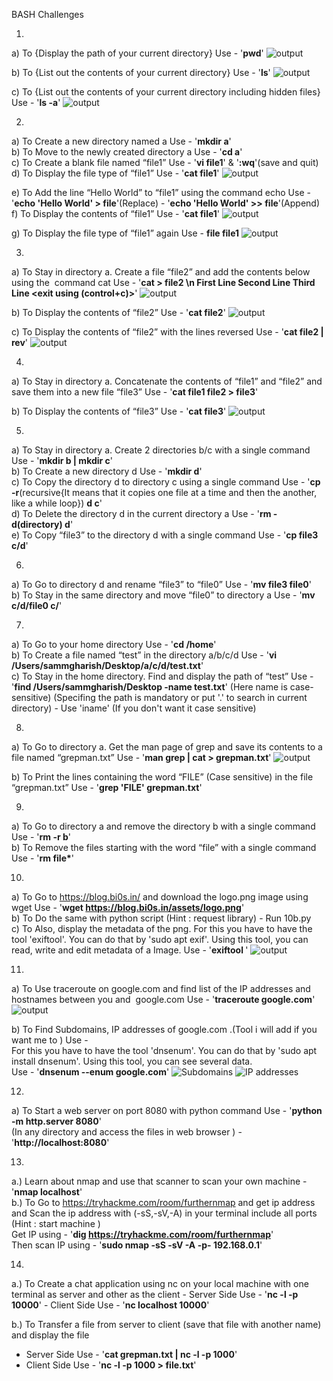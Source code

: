 BASH Challenges

1. 
a) To {Display the path of your current directory} Use - '__pwd__'
![output](Screenshots/1a.png)

b) To {List out the contents of your current directory} Use - '__ls__'
![output](Screenshots/1b.png)

c) To {List out the contents of your current directory including hidden files} Use - '__ls -a__'
![output](Screenshots/1c.png)

2. 
a) To Create a new directory named a Use - '__mkdir a__'  
b) To Move to the newly created directory a Use - '__cd a__'  
c) To Create a blank file named “file1” Use - '__vi file1__' & '__:wq__'(save and quit)  
d) To Display the file type of “file1” Use - '__cat file1__'
![output](Screenshots/2d.png)

e) To Add the line “Hello World” to “file1” using the command echo Use - '__echo 'Hello World' > file__'(Replace)
                                                                       - '__echo 'Hello World' >> file__'(Append)
f) To Display the contents of “file1” Use - '__cat file1__'
![output](Screenshots/2f.png)

g) To Display the file type of “file1” again Use - __file file1__
![output](Screenshots/2g.png)

3. 
a) To Stay in directory a. Create a file “file2” and add the contents below using the  command cat Use - '__cat > file2 \n First Line Second Line Third Line <exit using (control+c)>__'
![output](Screenshots/3a.png)

b) To Display the contents of “file2” Use - '__cat file2__'
![output](Screenshots/3b.png)

c) To Display the contents of “file2” with the lines reversed Use - '__cat file2 | rev__'
![output](Screenshots/3c.png)

4. 
a) To Stay in directory a. Concatenate the contents of “file1” and “file2” and save them into a new file “file3” Use - '__cat file1 file2 > file3__'

b) To Display the contents of “file3” Use - '__cat file3__'
![output](Screenshots/4b.png)

5. 
a) To Stay in directory a. Create 2 directories b/c with a single command Use - '__mkdir b | mkdir c__'  
b) To Create a new directory d Use - '__mkdir d__'  
c) To Copy the directory d to directory c using a single command Use - '__cp -r__(recursive{It means that it copies one file at a time and then the another, like a while loop}) __d c__'  
d) To Delete the directory d in the current directory a Use - '__rm -d(directory) d__'  
e) To Copy “file3” to the directory d with a single command Use - '__cp file3 c/d__'

6. 
a) To Go to directory d and rename “file3” to “file0” Use - '__mv file3 file0__'  
b) To Stay in the same directory and move “file0” to directory a Use - '__mv c/d/file0 c/__'

7. 
a) To Go to your home directory Use - '__cd /home__'  
b) To Create a file named “test” in the directory a/b/c/d Use - '__vi /Users/sammgharish/Desktop/a/c/d/test.txt__'  
c) To Stay in the home directory. Find and display the path of “test” Use - '__find /Users/sammgharish/Desktop -name test.txt__' (Here name is case-sensitive) (Specifing the path is mandatory or put '.' to search in current directory)
                                                                          - Use 'iname' (If you don't want it case sensitive)

8. 
a) To Go to directory a. Get the man page of grep and save its contents to a file named “grepman.txt” Use - '__man grep | cat > grepman.txt__'
![output](Screenshots/8a.png)

b) To Print the lines containing the word “FILE” (Case sensitive) in the file “grepman.txt” Use - '__grep 'FILE' grepman.txt__'

9. 
a) To Go to directory a and remove the directory b with a single command Use - '__rm -r b__'  
b) To Remove the files starting with the word “file” with a single command Use - '__rm file*__'

10. 
a) To Go to https://blog.bi0s.in/ and download the logo.png image using wget Use - '__wget https://blog.bi0s.in/assets/logo.png__'  
b) To Do the same with python script (Hint : request library) - Run 10b.py  
c) To Also, display the metadata of the png. 
For this you have to have the tool 'exiftool'. You can do that by 'sudo apt exif'. Using this tool, you can read, write and edit metadata of a Image.
Use - '__exiftool <image>__'
![output](Screenshots/10c.png)

11. 
a) To Use traceroute on google.com and find list of the IP addresses and hostnames between you and  google.com Use - '__traceroute google.com__'
![output](Screenshots/11a.png)

b) To Find Subdomains, IP addresses of google.com .(Tool i will add if you want me to ) Use -  
For this you have to have the tool 'dnsenum'. You can do that by 'sudo apt install dnsenum'. Using this tool, you can see several data.  
Use - '__dnsenum --enum google.com__'
![Subdomains](Screenshots/11b1.png)
![IP addresses](Screenshots/11b2.png)

12. 
a) To Start a web server on port 8080 with python command Use - '__python -m http.server 8080__'  
(In any directory and access the files in web browser ) - '__http://localhost:8080__'

13. 
a.) Learn about nmap and use that scanner to scan your own machine - '__nmap localhost__'  
b.) To Go to https://tryhackme.com/room/furthernmap and get ip address and Scan the ip address with (-sS,-sV,-A) in your terminal include all ports (Hint : start machine )  
Get IP using - '__dig https://tryhackme.com/room/furthernmap__'  
Then scan IP using - '__sudo nmap -sS -sV -A -p- 192.168.0.1__'

14. 
a.) To Create a chat application using nc on your local machine with one terminal as server and other as the client - Server Side Use - '__nc -l -p 10000__'
              - Client Side Use - '__nc localhost 10000__'

b.) To Transfer a file from server to client (save that file with another name) and display the file  
- Server Side Use - '__cat grepman.txt | nc -l -p 1000__'
- Client Side Use - '__nc -l -p 1000 > file.txt__'
